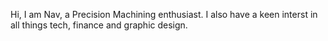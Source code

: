 Hi, I am Nav, a Precision Machining enthusiast. I also have a keen interst in all things tech, finance and graphic design.

<!---
Navumra21/Navumra21 is a ✨ special ✨ repository because its `README.md` (this file) appears on your GitHub profile.
You can click the Preview link to take a look at your changes.
--->
